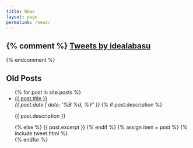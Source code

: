 ```yaml
---
title: News
layout: page
permalink: /news/
---
```

{% comment %}
<a class="twitter-timeline" data-dnt="true" href="https://twitter.com/idealabasu?ref_src=twsrc%5Etfw">Tweets by idealabasu</a> <script async src="https://platform.twitter.com/widgets.js" charset="utf-8"></script>
---
{% endcomment %}

## Old Posts

<ul>
  {% for post in site.posts %}
    <li>
      <a href="{{site.base_path}}{{ post.url }}">{{ post.title }}</a><br>
      <em>{{ post.date | date: '%B %d, %Y' }}</em>
      {% if post.description %}
        <p>{{ post.description }}</p>
      {% else %}
        {{ post.excerpt }}
      {% endif %}
	  {% assign item = post %}
	  {% include tweet.html %}
    </li>
  {% endfor %}
</ul>
